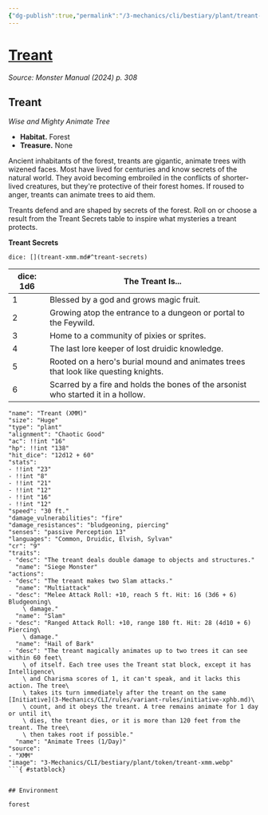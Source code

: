 ```yaml
---
{"dg-publish":true,"permalink":"/3-mechanics/cli/bestiary/plant/treant-xmm/","tags":["ttrpg-cli/compendium/src/5e/xmm","ttrpg-cli/monster/cr/9","ttrpg-cli/monster/environment/forest","ttrpg-cli/monster/size/huge","ttrpg-cli/monster/type/plant"],"noteIcon":""}
---
```


# [Treant](3-Mechanics\CLI\bestiary\plant/treant-xmm.md)
*Source: Monster Manual (2024) p. 308*  

## Treant

*Wise and Mighty Animate Tree*

- **Habitat.** Forest  
- **Treasure.** None  

Ancient inhabitants of the forest, treants are gigantic, animate trees with wizened faces. Most have lived for centuries and know secrets of the natural world. They avoid becoming embroiled in the conflicts of shorter-lived creatures, but they're protective of their forest homes. If roused to anger, treants can animate trees to aid them.

Treants defend and are shaped by secrets of the forest. Roll on or choose a result from the Treant Secrets table to inspire what mysteries a treant protects.

**Treant Secrets**

`dice: [](treant-xmm.md#^treant-secrets)`

| dice: 1d6 | The Treant Is... |
|-----------|------------------|
| 1 | Blessed by a god and grows magic fruit. |
| 2 | Growing atop the entrance to a dungeon or portal to the Feywild. |
| 3 | Home to a community of pixies or sprites. |
| 4 | The last lore keeper of lost druidic knowledge. |
| 5 | Rooted on a hero's burial mound and animates trees that look like questing knights. |
| 6 | Scarred by a fire and holds the bones of the arsonist who started it in a hollow. |{ #treant-secrets}


```statblock
"name": "Treant (XMM)"
"size": "Huge"
"type": "plant"
"alignment": "Chaotic Good"
"ac": !!int "16"
"hp": !!int "138"
"hit_dice": "12d12 + 60"
"stats":
- !!int "23"
- !!int "8"
- !!int "21"
- !!int "12"
- !!int "16"
- !!int "12"
"speed": "30 ft."
"damage_vulnerabilities": "fire"
"damage_resistances": "bludgeoning, piercing"
"senses": "passive Perception 13"
"languages": "Common, Druidic, Elvish, Sylvan"
"cr": "9"
"traits":
- "desc": "The treant deals double damage to objects and structures."
  "name": "Siege Monster"
"actions":
- "desc": "The treant makes two Slam attacks."
  "name": "Multiattack"
- "desc": "Melee Attack Roll: +10, reach 5 ft. Hit: 16 (3d6 + 6) Bludgeoning\
    \ damage."
  "name": "Slam"
- "desc": "Ranged Attack Roll: +10, range 180 ft. Hit: 28 (4d10 + 6) Piercing\
    \ damage."
  "name": "Hail of Bark"
- "desc": "The treant magically animates up to two trees it can see within 60 feet\
    \ of itself. Each tree uses the Treant stat block, except it has Intelligence\
    \ and Charisma scores of 1, it can't speak, and it lacks this action. The tree\
    \ takes its turn immediately after the treant on the same [Initiative](3-Mechanics/CLI/rules/variant-rules/initiative-xphb.md)\
    \ count, and it obeys the treant. A tree remains animate for 1 day or until it\
    \ dies, the treant dies, or it is more than 120 feet from the treant. The tree\
    \ then takes root if possible."
  "name": "Animate Trees (1/Day)"
"source":
- "XMM"
"image": "3-Mechanics/CLI/bestiary/plant/token/treant-xmm.webp"
```{ #statblock}


## Environment

forest